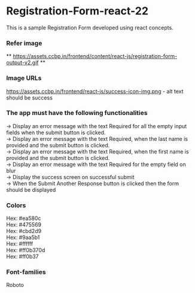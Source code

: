 # Registration-Form-react-22
This is a sample Registration Form developed using react concepts.
### Refer image 
** https://assets.ccbp.in/frontend/content/react-js/registration-form-output-v2.gif ** 



### Image URLs
https://assets.ccbp.in/frontend/react-js/success-icon-img.png - alt text should be success

### The app must have the following functionalities

-> Display an error message with the text Required for all the empty input fields when the submit button is clicked.</br>
-> Display an error message with the text Required, when the last name is provided and the submit button is clicked.</br>
-> Display an error message with the text Required, when the first name is provided and the submit button is clicked.</br>
-> Display an error message with the text Required for the empty field on blur</br>
-> Display the success screen on successful submit</br>
-> When the Submit Another Response button is clicked then the form should be displayed</br>

### Colors

Hex: #ea580c</br>
Hex: #475569</br>
Hex: #cbd2d9</br>
Hex: #9aa5b1</br>
Hex: #ffffff</br>
Hex: #ff0b370d</br>
Hex: #ff0b37</br>

### Font-families
Roboto
